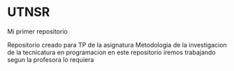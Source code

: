# UTNSR

Mi primer repositorio

Repositorio creado para TP de la asignatura Metodologia de la investigacion de la tecnicatura en programacion
en este repositorio iremos trabajando segun la profesora lo requiera
